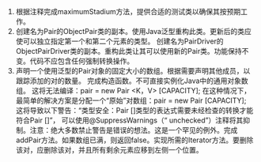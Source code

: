 1. 根据注释完成maximumStadium方法，提供合适的测试类以确保其按预期工作。
2. 创建名为Pair的ObjectPair类的副本。使用Java泛型重构此类。更新后的类应使可以独立指定第一个和第二个元素的类型。
创建名为PairDriver的ObjectPairDriver类的副本。重构此类让其可以使用新的Pair类。功能保持不变。代码不应包含任何强制转换操作。
3. 声明一个使用泛型的Pair对象的固定大小的数组。根据需要声明其他成员，以跟踪添加的对的数量。
完成构造函数。不可直接实例化Java中的通用对象数组。
这将无法编译：pair = new Pair <K，V> [CAPACITY];
在这种情况下，最简单的解决方案是分配一个“原始”对数组：pair = new Pair [CAPACITY];
这将导致以下警告：“类型安全：Pair []类型的表达式需要未经检查的转换才能符合Pair []”，
可以使用@SuppressWarnings（“ unchecked”）注释将其抑制。注意：绝大多数禁止警告是错误的想法。这是一个罕见的例外。完成addPair方法。如果数组已满，则返回false。实现所需的Iterator方法。要删除该对，应删除该对，并且所有剩余元素应移到左侧一个位置。 